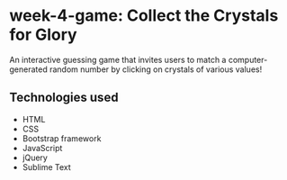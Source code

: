 # week-4-game: Collect the Crystals for Glory
An interactive guessing game that invites users to match a computer-generated random number by clicking on crystals of various values!


## Technologies used
* HTML
* CSS
* Bootstrap framework
* JavaScript
* jQuery
* Sublime Text



